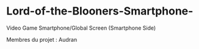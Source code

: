 # Lord-of-the-Blooners-Smartphone-
Video Game Smartphone/Global Screen (Smartphone Side)

Membres du projet :
Audran